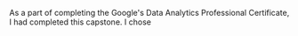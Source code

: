 As a part of completing the Google's Data Analytics Professional Certificate, I had completed this capstone.
I chose
